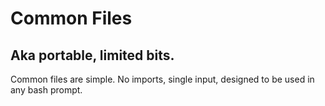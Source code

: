 # Common Files
## Aka portable, limited bits.

Common files are simple.
No imports, single input, designed to be used in any bash prompt.
